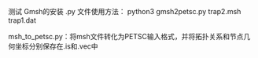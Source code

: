 测试 Gmsh的安装
.py 文件使用方法：
python3 gmsh2petsc.py trap2.msh trap1.dat

msh_to_petsc.py：将msh文件转化为PETSC输入格式，并将拓扑关系和节点几何坐标分别保存在.is和.vec中